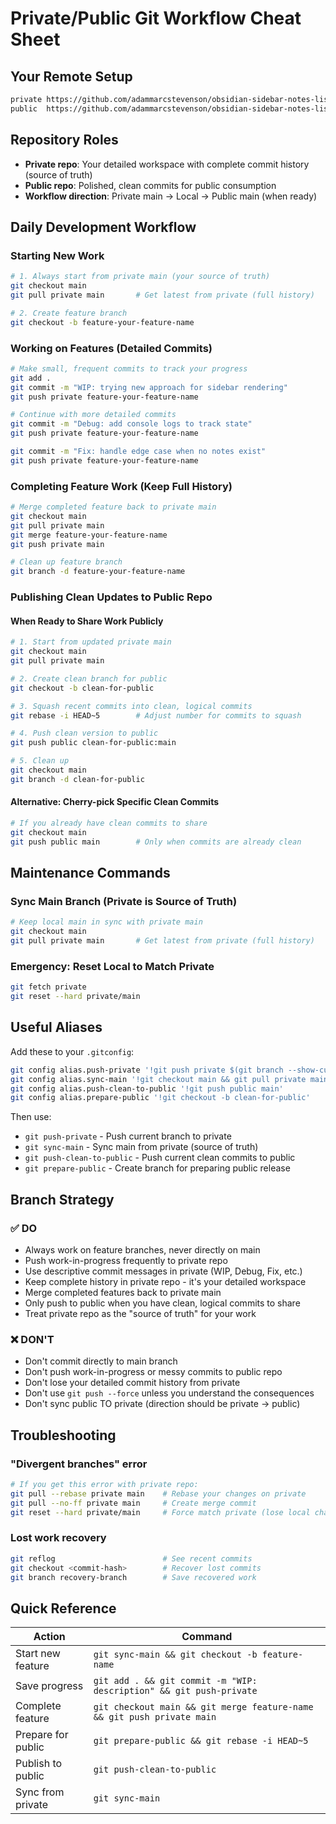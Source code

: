 # Private/Public Git Workflow Cheat Sheet

## Your Remote Setup
```sh
private https://github.com/adammarcstevenson/obsidian-sidebar-notes-list-private.git (full history)
public  https://github.com/adammarcstevenson/obsidian-sidebar-notes-list.git (clean commits)
```

## Repository Roles
- **Private repo**: Your detailed workspace with complete commit history (source of truth)
- **Public repo**: Polished, clean commits for public consumption
- **Workflow direction**: Private main → Local → Public main (when ready)

## Daily Development Workflow

### Starting New Work
```sh
# 1. Always start from private main (your source of truth)
git checkout main
git pull private main       # Get latest from private (full history)

# 2. Create feature branch
git checkout -b feature-your-feature-name
```

### Working on Features (Detailed Commits)
```sh
# Make small, frequent commits to track your progress
git add .
git commit -m "WIP: trying new approach for sidebar rendering"
git push private feature-your-feature-name

# Continue with more detailed commits
git commit -m "Debug: add console logs to track state"
git push private feature-your-feature-name

git commit -m "Fix: handle edge case when no notes exist"
git push private feature-your-feature-name
```

### Completing Feature Work (Keep Full History)
```sh
# Merge completed feature back to private main
git checkout main
git pull private main
git merge feature-your-feature-name
git push private main

# Clean up feature branch
git branch -d feature-your-feature-name
```

### Publishing Clean Updates to Public Repo

#### When Ready to Share Work Publicly
```sh
# 1. Start from updated private main
git checkout main
git pull private main

# 2. Create clean branch for public
git checkout -b clean-for-public

# 3. Squash recent commits into clean, logical commits
git rebase -i HEAD~5        # Adjust number for commits to squash

# 4. Push clean version to public
git push public clean-for-public:main

# 5. Clean up
git checkout main
git branch -d clean-for-public
```

#### Alternative: Cherry-pick Specific Clean Commits
```sh
# If you already have clean commits to share
git checkout main
git push public main        # Only when commits are already clean
```

## Maintenance Commands

### Sync Main Branch (Private is Source of Truth)
```sh
# Keep local main in sync with private main
git checkout main
git pull private main       # Get latest from private (full history)
```

### Emergency: Reset Local to Match Private
```sh
git fetch private
git reset --hard private/main
```

## Useful Aliases
Add these to your `.gitconfig`:

```sh
git config alias.push-private '!git push private $(git branch --show-current)'
git config alias.sync-main '!git checkout main && git pull private main'
git config alias.push-clean-to-public '!git push public main'
git config alias.prepare-public '!git checkout -b clean-for-public'
```

Then use:
- `git push-private` - Push current branch to private
- `git sync-main` - Sync main from private (source of truth)
- `git push-clean-to-public` - Push current clean commits to public
- `git prepare-public` - Create branch for preparing public release

## Branch Strategy

### ✅ DO
- Always work on feature branches, never directly on main
- Push work-in-progress frequently to private repo
- Use descriptive commit messages in private (WIP, Debug, Fix, etc.)
- Keep complete history in private repo - it's your detailed workspace
- Merge completed features back to private main
- Only push to public when you have clean, logical commits to share
- Treat private repo as the "source of truth" for your work

### ❌ DON'T
- Don't commit directly to main branch
- Don't push work-in-progress or messy commits to public repo
- Don't lose your detailed commit history from private
- Don't use `git push --force` unless you understand the consequences
- Don't sync public TO private (direction should be private → public)

## Troubleshooting

### "Divergent branches" error
```sh
# If you get this error with private repo:
git pull --rebase private main    # Rebase your changes on private
git pull --no-ff private main     # Create merge commit  
git reset --hard private/main     # Force match private (lose local changes)
```

### Lost work recovery
```sh
git reflog                        # See recent commits
git checkout <commit-hash>        # Recover lost commits
git branch recovery-branch        # Save recovered work
```

## Quick Reference

| Action | Command |
|--------|---------|
| Start new feature | `git sync-main && git checkout -b feature-name` |
| Save progress | `git add . && git commit -m "WIP: description" && git push-private` |
| Complete feature | `git checkout main && git merge feature-name && git push private main` |
| Prepare for public | `git prepare-public && git rebase -i HEAD~5` |
| Publish to public | `git push-clean-to-public` |
| Sync from private | `git sync-main` |